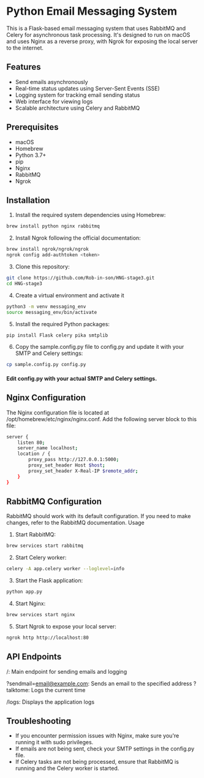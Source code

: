 # Python Email Messaging System

This is a Flask-based email messaging system that uses RabbitMQ and Celery for asynchronous task processing. It's designed to run on macOS and uses Nginx as a reverse proxy, with Ngrok for exposing the local server to the internet.

## Features

- Send emails asynchronously
- Real-time status updates using Server-Sent Events (SSE)
- Logging system for tracking email sending status
- Web interface for viewing logs
- Scalable architecture using Celery and RabbitMQ

## Prerequisites

- macOS
- Homebrew
- Python 3.7+
- pip
- Nginx
- RabbitMQ
- Ngrok

## Installation

1. Install the required system dependencies using Homebrew:

```bash
brew install python nginx rabbitmq
```
2. Install Ngrok following the official documentation:
```bash
brew install ngrok/ngrok/ngrok
ngrok config add-authtoken <token>
```
3. Clone this repository:
```bash
git clone https://github.com/Rob-in-son/HNG-stage3.git
cd HNG-stage3
```
4. Create a virtual environment and activate it 
```bash
python3 -m venv messaging_env
source messaging_env/bin/activate
```
5. Install the required Python packages:
```bash
pip install Flask celery pika smtplib
```
6. Copy the sample.config.py file to config.py and update it with your SMTP and Celery settings:
```bash
cp sample.config.py config.py
```
#### Edit config.py with your actual SMTP and Celery settings.
## Nginx Configuration
The Nginx configuration file is located at /opt/homebrew/etc/nginx/nginx.conf. Add the following server block to this file:

```bash 
server {
    listen 80;
    server_name localhost;
    location / {
        proxy_pass http://127.0.0.1:5000;
        proxy_set_header Host $host;
        proxy_set_header X-Real-IP $remote_addr;
    }
}
```

## RabbitMQ Configuration
RabbitMQ should work with its default configuration. If you need to make changes, refer to the RabbitMQ documentation.
Usage

1. Start RabbitMQ:
```bash
brew services start rabbitmq
```
2. Start Celery worker:
```bash
celery -A app.celery worker --loglevel=info
```
3. Start the Flask application:
```bash
python app.py
``` 
4. Start Nginx:
```bash 
brew services start nginx
```
5. Start Ngrok to expose your local server:
```bash
ngrok http http://localhost:80
```
## API Endpoints

/: Main endpoint for sending emails and logging

?sendmail=email@example.com: Sends an email to the specified address
?talktome: Logs the current time


/logs: Displays the application logs

## Troubleshooting

- If you encounter permission issues with Nginx, make sure you're running it with sudo privileges.
- If emails are not being sent, check your SMTP settings in the config.py file.
- If Celery tasks are not being processed, ensure that RabbitMQ is running and the Celery worker is started.